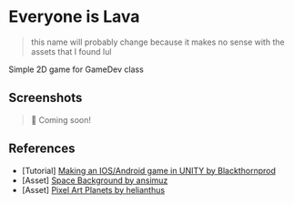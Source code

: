 # Everyone is Lava

> this name will probably change because it makes no sense with the assets that I found lul

Simple 2D game for GameDev class

## Screenshots

> 🚧 Coming soon!

## References

- [Tutorial] [Making an IOS/Android game in UNITY by Blackthornprod](https://www.youtube.com/watch?v=CGleQZVgdN4&list=PLBIb_auVtBwCKQk6blxNPYC5GEuaC4DGm)
- [Asset] [Space Background by ansimuz](https://ansimuz.itch.io/space-background)
- [Asset] [Pixel Art Planets by helianthus](https://helianthus-games.itch.io/pixel-art-planets)

